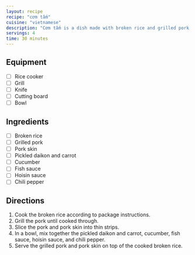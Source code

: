 ```yaml
---
layout: recipe
recipe: "cơm tấm"
cuisine: "vietnamese"
description: "Cơm tấm is a dish made with broken rice and grilled pork."
servings: 4
time: 30 minutes
---
```


## Equipment
- [ ] Rice cooker
- [ ] Grill
- [ ] Knife
- [ ] Cutting board
- [ ] Bowl

## Ingredients
- [ ] Broken rice
- [ ] Grilled pork
- [ ] Pork skin
- [ ] Pickled daikon and carrot
- [ ] Cucumber
- [ ] Fish sauce
- [ ] Hoisin sauce
- [ ] Chili pepper

## Directions
1. Cook the broken rice according to package instructions.
2. Grill the pork until cooked through.
3. Slice the pork and pork skin into thin strips.
4. In a bowl, mix together the pickled daikon and carrot, cucumber, fish sauce, hoisin sauce, and chili pepper.
5. Serve the grilled pork and pork skin on top of the cooked broken rice.
